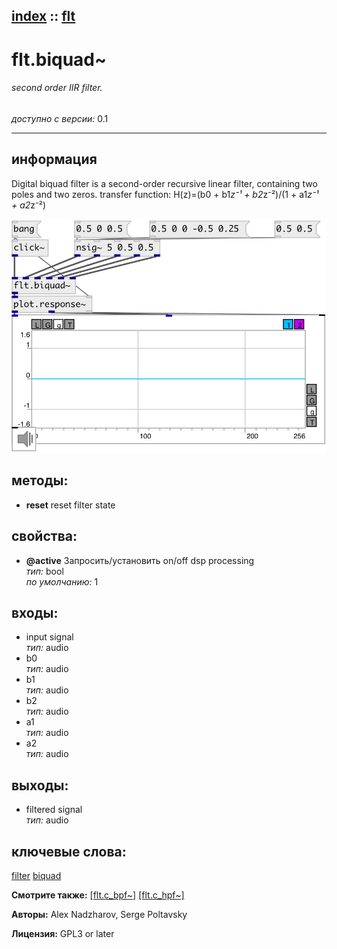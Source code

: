 [index](index.html) :: [flt](category_flt.html)
---

# flt.biquad~

###### second order IIR filter.

*доступно с версии:* 0.1

---


## информация
Digital biquad filter is a second-order recursive linear filter, containing two poles and two zeros. transfer function: H(z)=(b0 + b1*z⁻¹ + b2*z⁻²)/(1 + a1*z⁻¹ + a2*z⁻²)


[![example](../examples/img/flt.biquad~.jpg)](../examples/pd/flt.biquad~.pd)





## методы:

* **reset**
reset filter state<br>




## свойства:

* **@active** 
Запросить/установить on/off dsp processing<br>
_тип:_ bool<br>
_по умолчанию:_ 1<br>



## входы:

* input signal<br>
_тип:_ audio
* b0<br>
_тип:_ audio
* b1<br>
_тип:_ audio
* b2<br>
_тип:_ audio
* a1<br>
_тип:_ audio
* a2<br>
_тип:_ audio



## выходы:

* filtered signal<br>
_тип:_ audio



## ключевые слова:

[filter](keywords/filter.html)
[biquad](keywords/biquad.html)



**Смотрите также:**
[\[flt.c_bpf~\]](flt.c_bpf~.html)
[\[flt.c_hpf~\]](flt.c_hpf~.html)




**Авторы:** Alex Nadzharov, Serge Poltavsky




**Лицензия:** GPL3 or later





